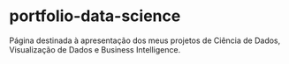 # portfolio-data-science
Página destinada à apresentação dos meus projetos de Ciência de Dados, Visualização de Dados e Business Intelligence.
